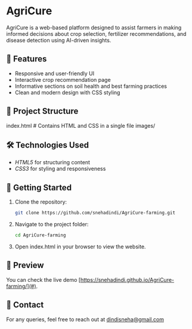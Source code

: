 # AgriCure
AgriCure is a web-based platform designed to assist farmers in making informed decisions about crop selection, fertilizer recommendations, and disease detection using AI-driven insights.

## 🌿 Features
- Responsive and user-friendly UI
- Interactive crop recommendation page
- Informative sections on soil health and best farming practices
- Clean and modern design with CSS styling

## 📂 Project Structure

index.html  # Contains HTML and CSS in a single file
images/


## 🛠 Technologies Used
- *HTML5* for structuring content
- *CSS3* for styling and responsiveness

## 🚀 Getting Started
1. Clone the repository:
   ```bash
   git clone https://github.com/snehadindi/AgriCure-farming.git
   
2. Navigate to the project folder:
   ```bash
   cd AgriCure-farming
   
3. Open index.html in your browser to view the website.

## 🎨 Preview
You can check the live demo [https://snehadindi.github.io/AgriCure-farming/](#).

## 📧 Contact
For any queries, feel free to reach out at dindisneha@gmail.com
